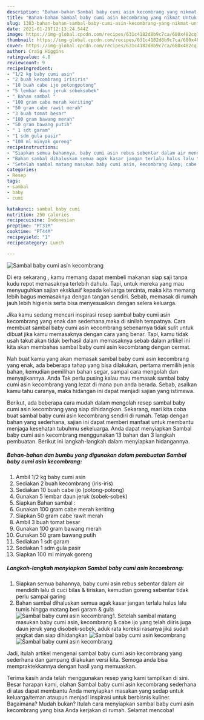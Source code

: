 ```yaml
---
description: "Bahan-bahan Sambal baby cumi asin kecombrang yang nikmat Untuk Jualan"
title: "Bahan-bahan Sambal baby cumi asin kecombrang yang nikmat Untuk Jualan"
slug: 1383-bahan-bahan-sambal-baby-cumi-asin-kecombrang-yang-nikmat-untuk-jualan
date: 2021-01-29T12:13:24.544Z
image: https://img-global.cpcdn.com/recipes/631c4182d8b9c7ca/680x482cq70/sambal-baby-cumi-asin-kecombrang-foto-resep-utama.jpg
thumbnail: https://img-global.cpcdn.com/recipes/631c4182d8b9c7ca/680x482cq70/sambal-baby-cumi-asin-kecombrang-foto-resep-utama.jpg
cover: https://img-global.cpcdn.com/recipes/631c4182d8b9c7ca/680x482cq70/sambal-baby-cumi-asin-kecombrang-foto-resep-utama.jpg
author: Craig Higgins
ratingvalue: 4.8
reviewcount: 9
recipeingredient:
- "1/2 kg baby cumi asin"
- "2 buah kecombrang irisiris"
- "10 buah cabe ijo potongpotong"
- "5 lembar daun jeruk sobeksobek"
- " Bahan sambal "
- "100 gram cabe merah keriting"
- "50 gram cabe rawit merah"
- "3 buah tomat besar"
- "100 gram bawang merah"
- "50 gram bawang putih"
- " 1 sdt garam"
- "1 sdm gula pasir"
- "100 ml minyak goreng"
recipeinstructions:
- "Siapkan semua bahannya, baby cumi asin rebus sebentar dalam air mendidih lalu di cuci bilas &amp; tiriskan, kemudian goreng sebentar tidak perlu sampai garing"
- "Bahan sambal dihaluskan semua agak kasar jangan terlalu halus lalu tumis hingga matang beri garam &amp; gula"
- "Setelah sambal matang masukan baby cumi asin, kecombrang &amp; cabe ijo yang telah diiris juga daun jeruk yang disobek-sobek, aduk rata koreksi rasanya jika sudah angkat dan siap dihidangkan"
categories:
- Resep
tags:
- sambal
- baby
- cumi

katakunci: sambal baby cumi 
nutrition: 250 calories
recipecuisine: Indonesian
preptime: "PT31M"
cooktime: "PT44M"
recipeyield: "1"
recipecategory: Lunch

---
```



![Sambal baby cumi asin kecombrang](https://img-global.cpcdn.com/recipes/631c4182d8b9c7ca/680x482cq70/sambal-baby-cumi-asin-kecombrang-foto-resep-utama.jpg)

Di era  sekarang , kamu memang dapat membeli makanan siap saji tanpa kudu repot memasaknya terlebih dahulu. Tapi, untuk mereka yang mau menyuguhkan sajian eksklusif kepada keluarga tercinta, maka kita memang lebih bagus memasaknya dengan tangan sendiri. Sebab, memasak di rumah jauh lebih higienis serta bisa menyesuaikan dengan selera keluarga.

Jika kamu sedang mencari inspirasi resep sambal baby cumi asin kecombrang yang enak dan sederhana,maka di sinilah tempatnya. Cara membuat sambal baby cumi asin kecombrang  sebenarnya tidak sulit untuk dibuat jika kamu memasaknya dengan cara yang benar. Tapi, kamu tidak usah takut akan tidak berhasil dalam memasaknya 
sebab dalam artikel ini kita akan membahas sambal baby cumi asin kecombrang dengan cermat.  



Nah buat kamu yang akan memasak sambal baby cumi asin kecombrang yang enak, ada beberapa tahap yang bisa dilakukan, pertama memilih jenis bahan, kemudian pemilihan bahan segar, sampai cara mengolah dan menyajikannya. Anda Tak perlu pusing kalau mau memasak sambal baby cumi asin kecombrang yang lezat di mana pun anda berada. Sebab, asalkan kamu  tahu caranya, maka hidangan ini dapat menjadi sajian yang istimewa.

Berikut, ada beberapa cara mudah dalam mengolah resep sambal baby cumi asin kecombrang yang siap dihidangkan. Sekarang, mari kita coba buat sambal baby cumi asin kecombrang sendiri di rumah. Tetap dengan bahan yang sederhana, sajian ini dapat memberi manfaat untuk membantu menjaga kesehatan tubuhmu sekeluarga. Anda dapat menyiapkan Sambal baby cumi asin kecombrang menggunakan 13 bahan dan 3 langkah pembuatan. Berikut ini langkah-langkah dalam menyiapkan hidangannya.

<!--inarticleads1-->

##### Bahan-bahan dan bumbu yang digunakan dalam pembuatan Sambal baby cumi asin kecombrang:

1. Ambil 1/2 kg baby cumi asin
1. Sediakan 2 buah kecombrang (iris-iris)
1. Sediakan 10 buah cabe ijo (potong-potong)
1. Gunakan 5 lembar daun jeruk (sobek-sobek)
1. Siapkan  Bahan sambal :
1. Gunakan 100 gram cabe merah keriting
1. Siapkan 50 gram cabe rawit merah
1. Ambil 3 buah tomat besar
1. Gunakan 100 gram bawang merah
1. Gunakan 50 gram bawang putih
1. Sediakan  1 sdt garam
1. Sediakan 1 sdm gula pasir
1. Siapkan 100 ml minyak goreng




<!--inarticleads2-->

##### Langkah-langkah menyiapkan Sambal baby cumi asin kecombrang:

1. Siapkan semua bahannya, baby cumi asin rebus sebentar dalam air mendidih lalu di cuci bilas &amp; tiriskan, kemudian goreng sebentar tidak perlu sampai garing
1. Bahan sambal dihaluskan semua agak kasar jangan terlalu halus lalu tumis hingga matang beri garam &amp; gula
<img src="//assets-global.cpcdn.com/assets/icons/button_play-2c75c40dde080a61004c1f40b05d8f140eaff45d7e9e6481dc71c63d2e7c4909.png" alt="Sambal baby cumi asin kecombrang">1. Setelah sambal matang masukan baby cumi asin, kecombrang &amp; cabe ijo yang telah diiris juga daun jeruk yang disobek-sobek, aduk rata koreksi rasanya jika sudah angkat dan siap dihidangkan
<img src="//assets-global.cpcdn.com/assets/icons/button_play-2c75c40dde080a61004c1f40b05d8f140eaff45d7e9e6481dc71c63d2e7c4909.png" alt="Sambal baby cumi asin kecombrang"><img src="//assets-global.cpcdn.com/assets/icons/button_play-2c75c40dde080a61004c1f40b05d8f140eaff45d7e9e6481dc71c63d2e7c4909.png" alt="Sambal baby cumi asin kecombrang">



Jadi, itulah artikel mengenai  sambal baby cumi asin kecombrang  yang sederhana dan gampang dilakukan versi kita. Semoga anda bisa mempraktekkannya dengan hasil yang memuaskan. 

Terima kasih anda telah menggunakan resep yang kami tampilkan di sini. Besar harapan kami, olahan  Sambal baby cumi asin kecombrang sederhana di atas dapat membantu Anda menyiapkan masakan yang sedap untuk keluarga/teman ataupun menjadi inspirasi untuk berbisnis kuliner. Bagaimana? Mudah bukan? Itulah cara menyiapkan sambal baby cumi asin kecombrang yang bisa Anda kerjakan di rumah. Selamat mencoba!

